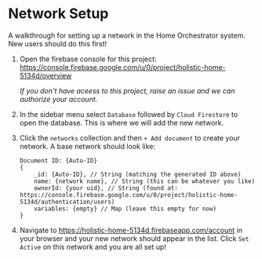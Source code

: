 # Network Setup
A walkthrough for setting up a network in the Home Orchestrator system. New users should do this first!

1. Open the firebase console for this project: https://console.firebase.google.com/u/0/project/holistic-home-5134d/overview

	_If you don't have aceess to this project, raise an issue and we can authorize your account._


2. In the sidebar menu select `Database` followed by `Cloud Firestore` to open the database. This is where we will add the new network.


3. Click the `networks` collection and then `+ Add document` to create your network. A base network should look like:

	```
	Document ID: {Auto-ID}
	{
		_id: {Auto-ID}, // String (matching the generated ID above)
		name: {network name}, // String (this can be whatever you like)
		ownerId: {your uid}, // String (found at: https://console.firebase.google.com/u/0/project/holistic-home-5134d/authentication/users)
		variables: {empty} // Map (leave this empty for now)
	}
	```

4. Navigate to https://holistic-home-5134d.firebaseapp.com/account in your browser and your new network should appear in the list. Click `Set Active` on this network and you are all set up!